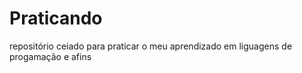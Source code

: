 # Praticando
 repositório ceiado para praticar o meu aprendizado em liguagens de progamação e afins
